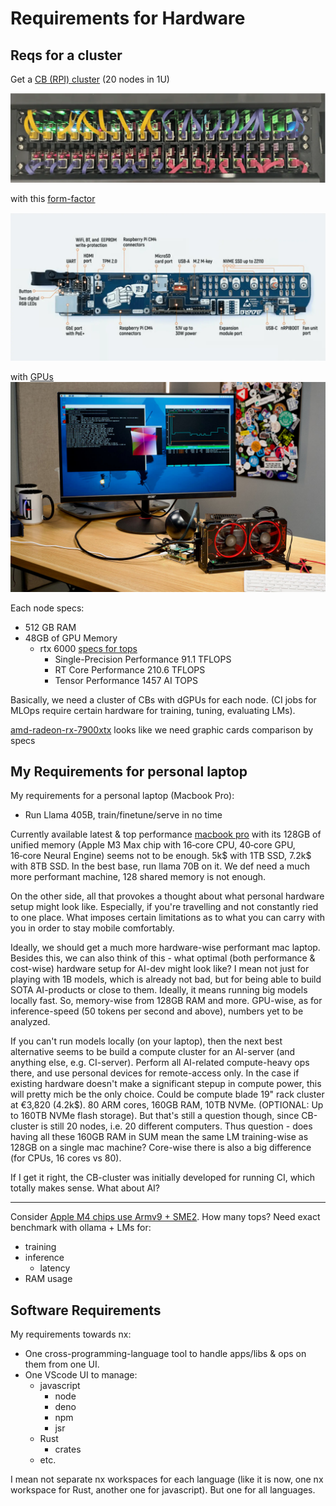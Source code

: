 # Requirements for Hardware

## Reqs for a cluster

Get a [CB (RPI) cluster](/hardware/cluster#rpi-cluster) (20 nodes in 1U)

![](./img/compute-blade-cluster.webp)

with this [form-factor](/hardware/diy-hardware/compute-blade)

![](./img/compute-blade.webp)

with [GPUs](/hardware/diy-hardware/raspberrypi-dgpu)
![](./img/amdgpu-rx-460-running-glmark2-pi-5%202.jpeg)

Each node specs:

- 512 GB RAM
- 48GB of GPU Memory
    - rtx 6000 [specs for tops](https://www.nvidia.com/en-us/design-visualization/rtx-6000/)
        - Single-Precision Performance 91.1 TFLOPS
        - RT Core Performance 210.6 TFLOPS
        - Tensor Performance 1457 AI TOPS

Basically, we need a cluster of CBs with dGPUs for each node. (CI jobs for MLOps require certain hardware for training, tuning, evaluating LMs).

[amd-radeon-rx-7900xtx](https://www.amd.com/en/products/graphics/desktops/radeon/7000-series/amd-radeon-rx-7900xtx.html) looks like we need graphic cards comparison by specs

## My Requirements for personal laptop

My requirements for a personal laptop (Macbook Pro):
- Run Llama 405B, train/finetune/serve in no time

Currently available latest & top performance [macbook pro](https://www.apple.com/shop/buy-mac/macbook-pro/16-inch-space-black-apple-m3-max-with-16-core-cpu-and-40-core-gpu-48gb-memory-1tb)
with its 128GB of unified memory (Apple M3 Max chip with 16‑core CPU, 40‑core GPU, 16‑core Neural Engine) seems 
not to be enough. 5k$ with 1TB SSD, 7.2k$ with 8TB SSD. In the best base, run llama 70B on it. We def need a much more performant
machine, 128 shared memory is not enough. 

On the other side, all that provokes a thought about what personal hardware setup might look like. Especially, if you're
travelling and not constantly ried to one place. What imposes certain limitations as to what you can carry with you
in order to stay mobile comfortably.

Ideally, we should get a much more hardware-wise performant mac laptop. Besides this, we can also think of this - 
what optimal (both performance & cost-wise) hardware setup for AI-dev might look like? I mean not just for playing
with 1B models, which is already not bad, but for being able to build SOTA AI-products or close to them. Ideally, it means
running big models locally fast. So, memory-wise from 128GB RAM and more. GPU-wise, as for inference-speed (50 tokens per second and above),
numbers yet to be analyzed.

If you can't run models locally (on your laptop), then the next best alternative seems to be build a compute cluster
for an AI-server (and anything else, e.g. CI-server). Perform all AI-related compute-heavy ops there, and use personal
devices for remote-access only. In the case if existing hardware doesn't make a significant stepup in compute power,
this will pretty mich be the only choice. 
Could be compute blade 19" rack cluster at €3,820 (4.2k$). 80 ARM cores, 160GB RAM, 10TB NVMe. (OPTIONAL: Up to 160TB NVMe flash storage).
But that's still a question though, since CB-cluster is still 20 nodes, i.e. 20 different computers. Thus question - does
having all these 160GB RAM in SUM mean the same LM training-wise as 128GB on a single mac machine?
Core-wise there is also a big difference (for CPUs, 16 cores vs 80).

If I get it right, the CB-cluster was initially developed for running CI, which
totally makes sense. What about AI? 

---

Consider [Apple M4 chips use Armv9 + SME2](/hardware/ai-accelerators#apple-m4-chips-use-armv9--sme2). How many tops? Need exact benchmark with ollama + LMs for:
- training
- inference
    - latency
- RAM usage


## Software Requirements

My requirements towards nx:

- One cross-programming-language tool to handle apps/libs & ops on them from one UI.
- One VScode UI to manage:
    - javascript
        - node
        - deno
        - npm
        - jsr
    - Rust
        - crates
    - etc.

I mean not separate nx workspaces for each language (like it is now, one nx workspace for Rust,
another one for javascript). But one for all languages.